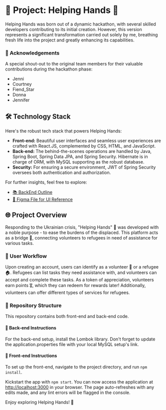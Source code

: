 # 🚀 Project: Helping Hands 💖

Helping Hands was born out of a dynamic hackathon, with several skilled developers contributing to its initial creation. However, this version represents a significant transformation carried out solely by me, breathing fresh life into the project and greatly enhancing its capabilities.

### 🎉 Acknowledgements
A special shout-out to the original team members for their valuable contributions during the hackathon phase:
- Jenni
- Courtney
- Fiend_Star
- Donna
- Jennifer

## 🛠 Technology Stack 

Here's the robust tech stack that powers Helping Hands:

- **Front-end:** Beautiful user interfaces and seamless user experiences are crafted with React.JS, complemented by CSS, HTML, and JavaScript.
- **Back-end:** The behind-the-scenes operations are handled by Java, Spring Boot, Spring Data JPA, and Spring Security. Hibernate is in charge of ORM, with MySQL supporting as the robust database.
- **Security:** For ensuring a secure environment, JWT of Spring Security oversees both authentication and authorization.

For further insights, feel free to explore:

- [📚 BackEnd Outline](https://docs.google.com/document/d/1pgtW-NFbun-nKecuqgLSbR2x_gjZmIZBduBiUMCeeX4/edit?usp=sharing)
- [🎨 Figma File for UI Reference](https://www.figma.com/file/bOGhj0TrUVKUZa2UC741bq/Refugee-Proj?node-id=0%3A1)

## 🌐 Project Overview

Responding to the Ukrainian crisis, "Helping Hands" 👐 was developed with a noble purpose - to ease the burdens of the displaced. This platform acts as a bridge 🌉, connecting volunteers to refugees in need of assistance for various tasks.

### 👥 User Workflow

Upon creating an account, users can identify as a volunteer 🦸 or a refugee 🏠. Refugees can list tasks they need assistance with, and volunteers can accept and complete these tasks. As a token of appreciation, volunteers earn points 🎖️, which they can redeem for rewards later! Additionally, volunteers can offer different types of services for refugees.

### 📂 Repository Structure

This repository contains both front-end and back-end code.

#### 🔧 Back-end Instructions

For the back-end setup, install the Lombok library. Don't forget to update the application.properties file with your local MySQL setup's link.

#### 🎨 Front-end Instructions

To set up the front-end, navigate to the project directory, and run `npm install`.

Kickstart the app with `npm start`. You can now access the application at [http://localhost:3000](http://localhost:3001) in your browser. The page auto-refreshes with any edits made, and any lint errors will be flagged in the console.

Enjoy exploring Helping Hands! 🎉
